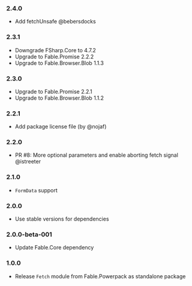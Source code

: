 ### 2.4.0

* Add fetchUnsafe @bebersdocks


### 2.3.1

* Downgrade FSharp.Core to 4.7.2
* Upgrade to Fable.Promise 2.2.2
* Upgrade to Fable.Browser.Blob 1.1.3

### 2.3.0

* Upgrade to Fable.Promise 2.2.1
* Upgrade to Fable.Browser.Blob 1.1.2

### 2.2.1

* Add package license file (by @nojaf)

### 2.2.0

* PR #8: More optional parameters and enable aborting fetch signal @istreeter

### 2.1.0

* `FormData` support

### 2.0.0

* Use stable versions for dependencies

### 2.0.0-beta-001

* Update Fable.Core dependency

### 1.0.0

* Release `Fetch` module from Fable.Powerpack as standalone package
